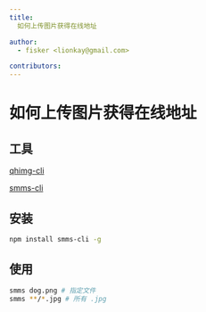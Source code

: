 ```yaml
---
title:
  如何上传图片获得在线地址

author:
  - fisker <lionkay@gmail.com>

contributors:
---
```


# 如何上传图片获得在线地址

## 工具

[qhimg-cli](https://www.npmjs.com/package/qhimg-cli)

[smms-cli](https://www.npmjs.com/package/smms-cli)

## 安装

```sh
npm install smms-cli -g
```

## 使用

```sh
smms dog.png # 指定文件
smms **/*.jpg # 所有 .jpg
```
